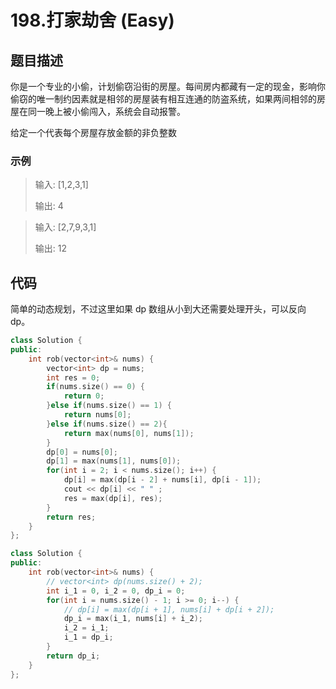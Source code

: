 # 198.打家劫舍 (Easy)

## 题目描述

你是一个专业的小偷，计划偷窃沿街的房屋。每间房内都藏有一定的现金，影响你偷窃的唯一制约因素就是相邻的房屋装有相互连通的防盗系统，如果两间相邻的房屋在同一晚上被小偷闯入，系统会自动报警。

给定一个代表每个房屋存放金额的非负整数

### 示例

> 输入: [1,2,3,1]
> 
> 输出: 4

> 输入: [2,7,9,3,1]
> 
> 输出: 12

## 代码

简单的动态规划，不过这里如果 dp 数组从小到大还需要处理开头，可以反向 dp。

```c++ tab="dp"
class Solution {
public:
    int rob(vector<int>& nums) {
        vector<int> dp = nums;
        int res = 0;
        if(nums.size() == 0) {
            return 0;
        }else if(nums.size() == 1) {
            return nums[0];
        }else if(nums.size() == 2){
            return max(nums[0], nums[1]);
        }
        dp[0] = nums[0];
        dp[1] = max(nums[1], nums[0]);
        for(int i = 2; i < nums.size(); i++) {
            dp[i] = max(dp[i - 2] + nums[i], dp[i - 1]);
            cout << dp[i] << " " ;
            res = max(dp[i], res);
        }
        return res;
    }
};
```

```c++ tab="反向 dp"
class Solution {
public:
    int rob(vector<int>& nums) {
        // vector<int> dp(nums.size() + 2);
        int i_1 = 0, i_2 = 0, dp_i = 0;
        for(int i = nums.size() - 1; i >= 0; i--) {
            // dp[i] = max(dp[i + 1], nums[i] + dp[i + 2]);
            dp_i = max(i_1, nums[i] + i_2);
            i_2 = i_1;
            i_1 = dp_i;
        }
        return dp_i;
    }
};
```
